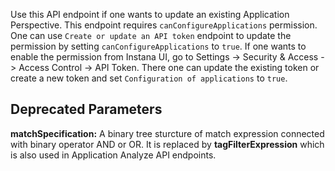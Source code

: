 Use this API endpoint if one wants to update an existing Application Perspective. This endpoint requires `canConfigureApplications` permission. One can use `Create or update an API token` endpoint to update the permission by setting `canConfigureApplications` to `true`.
If one wants to enable the permission from Instana UI, go to Settings -> Security & Access -> Access Control -> API Token.
There one can update the existing token or create a new token and set `Configuration of applications` to `true`.

## Deprecated Parameters
**matchSpecification:** A binary tree sturcture of match expression connected with binary operator AND or OR. It is replaced by **tagFilterExpression** which is also used in Application Analyze API endpoints.